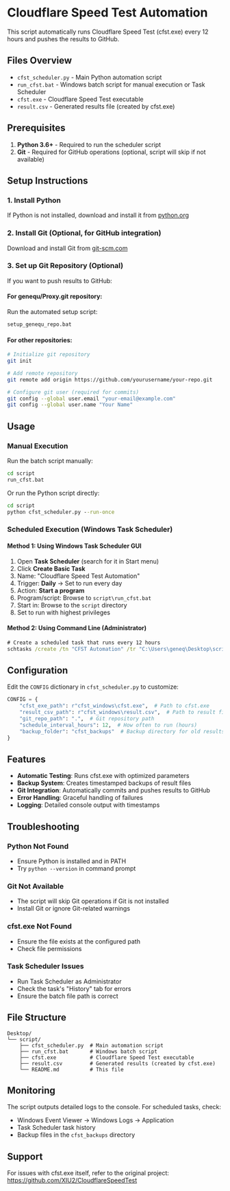 # Cloudflare Speed Test Automation

This script automatically runs Cloudflare Speed Test (cfst.exe) every 12 hours and pushes the results to GitHub.

## Files Overview

- `cfst_scheduler.py` - Main Python automation script
- `run_cfst.bat` - Windows batch script for manual execution or Task Scheduler
- `cfst.exe` - Cloudflare Speed Test executable
- `result.csv` - Generated results file (created by cfst.exe)

## Prerequisites

1. **Python 3.6+** - Required to run the scheduler script
2. **Git** - Required for GitHub operations (optional, script will skip if not available)

## Setup Instructions

### 1. Install Python
If Python is not installed, download and install it from [python.org](https://python.org)

### 2. Install Git (Optional, for GitHub integration)
Download and install Git from [git-scm.com](https://git-scm.com)

### 3. Set up Git Repository (Optional)
If you want to push results to GitHub:

#### For genequ/Proxy.git repository:
Run the automated setup script:
```cmd
setup_genequ_repo.bat
```

#### For other repositories:
```bash
# Initialize git repository
git init

# Add remote repository
git remote add origin https://github.com/yourusername/your-repo.git

# Configure git user (required for commits)
git config --global user.email "your-email@example.com"
git config --global user.name "Your Name"
```

## Usage

### Manual Execution
Run the batch script manually:
```cmd
cd script
run_cfst.bat
```

Or run the Python script directly:
```cmd
cd script
python cfst_scheduler.py --run-once
```

### Scheduled Execution (Windows Task Scheduler)

#### Method 1: Using Windows Task Scheduler GUI
1. Open **Task Scheduler** (search for it in Start menu)
2. Click **Create Basic Task**
3. Name: "Cloudflare Speed Test Automation"
4. Trigger: **Daily** → Set to run every day
5. Action: **Start a program**
6. Program/script: Browse to `script\run_cfst.bat`
7. Start in: Browse to the `script` directory
8. Set to run with highest privileges

#### Method 2: Using Command Line (Administrator)
```cmd
# Create a scheduled task that runs every 12 hours
schtasks /create /tn "CFST Automation" /tr "C:\Users\geneq\Desktop\script\run_cfst.bat" /sc hourly /mo 12 /ru SYSTEM
```

## Configuration

Edit the `CONFIG` dictionary in `cfst_scheduler.py` to customize:

```python
CONFIG = {
    "cfst_exe_path": r"cfst_windows\cfst.exe",  # Path to cfst.exe
    "result_csv_path": r"cfst_windows\result.csv",  # Path to result file
    "git_repo_path": ".",  # Git repository path
    "schedule_interval_hours": 12,  # How often to run (hours)
    "backup_folder": "cfst_backups"  # Backup directory for old results
}
```

## Features

- **Automatic Testing**: Runs cfst.exe with optimized parameters
- **Backup System**: Creates timestamped backups of result files
- **Git Integration**: Automatically commits and pushes results to GitHub
- **Error Handling**: Graceful handling of failures
- **Logging**: Detailed console output with timestamps

## Troubleshooting

### Python Not Found
- Ensure Python is installed and in PATH
- Try `python --version` in command prompt

### Git Not Available
- The script will skip Git operations if Git is not installed
- Install Git or ignore Git-related warnings

### cfst.exe Not Found
- Ensure the file exists at the configured path
- Check file permissions

### Task Scheduler Issues
- Run Task Scheduler as Administrator
- Check the task's "History" tab for errors
- Ensure the batch file path is correct

## File Structure
```
Desktop/
└── script/
    ├── cfst_scheduler.py  # Main automation script
    ├── run_cfst.bat       # Windows batch script
    ├── cfst.exe           # Cloudflare Speed Test executable
    ├── result.csv         # Generated results (created by cfst.exe)
    └── README.md          # This file
```

## Monitoring

The script outputs detailed logs to the console. For scheduled tasks, check:
- Windows Event Viewer → Windows Logs → Application
- Task Scheduler task history
- Backup files in the `cfst_backups` directory

## Support

For issues with cfst.exe itself, refer to the original project:
https://github.com/XIU2/CloudflareSpeedTest
